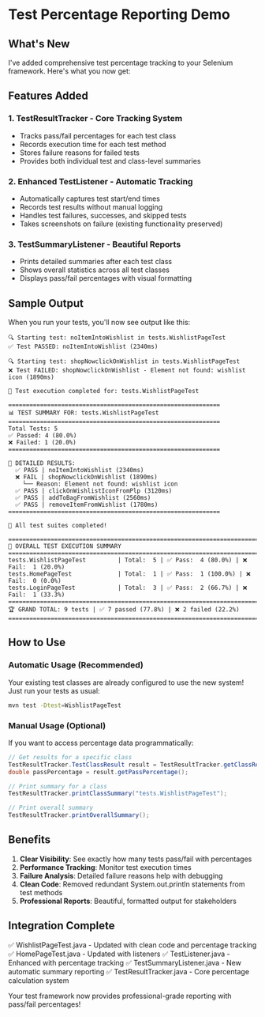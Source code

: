 # Test Percentage Reporting Demo

## What's New

I've added comprehensive test percentage tracking to your Selenium framework. Here's what you now get:

## Features Added

### 1. **TestResultTracker** - Core Tracking System
- Tracks pass/fail percentages for each test class
- Records execution time for each test method
- Stores failure reasons for failed tests
- Provides both individual test and class-level summaries

### 2. **Enhanced TestListener** - Automatic Tracking
- Automatically captures test start/end times
- Records test results without manual logging
- Handles test failures, successes, and skipped tests
- Takes screenshots on failure (existing functionality preserved)

### 3. **TestSummaryListener** - Beautiful Reports
- Prints detailed summaries after each test class
- Shows overall statistics across all test classes
- Displays pass/fail percentages with visual formatting

## Sample Output

When you run your tests, you'll now see output like this:

```
🔍 Starting test: noItemIntoWishlist in tests.WishlistPageTest
✅ Test PASSED: noItemIntoWishlist (2340ms)

🔍 Starting test: shopNowclickOnWishlist in tests.WishlistPageTest
❌ Test FAILED: shopNowclickOnWishlist - Element not found: wishlist icon (1890ms)

🏁 Test execution completed for: tests.WishlistPageTest

============================================================
📊 TEST SUMMARY FOR: tests.WishlistPageTest
============================================================
Total Tests: 5
✅ Passed: 4 (80.0%)
❌ Failed: 1 (20.0%)
============================================================

📝 DETAILED RESULTS:
  ✅ PASS | noItemIntoWishlist (2340ms)
  ❌ FAIL | shopNowclickOnWishlist (1890ms)
    └── Reason: Element not found: wishlist icon
  ✅ PASS | clickOnWishlistIconFromPlp (3120ms)
  ✅ PASS | addToBagFromWishlist (2560ms)
  ✅ PASS | removeItemFromWishlist (1780ms)
============================================================

🎯 All test suites completed!

================================================================================
🎯 OVERALL TEST EXECUTION SUMMARY
================================================================================
tests.WishlistPageTest         | Total:  5 | ✅ Pass:  4 (80.0%) | ❌ Fail:  1 (20.0%)
tests.HomePageTest             | Total:  1 | ✅ Pass:  1 (100.0%) | ❌ Fail:  0 (0.0%)
tests.LoginPageTest            | Total:  3 | ✅ Pass:  2 (66.7%) | ❌ Fail:  1 (33.3%)
================================================================================
🏆 GRAND TOTAL: 9 tests | ✅ 7 passed (77.8%) | ❌ 2 failed (22.2%)
================================================================================
```

## How to Use

### Automatic Usage (Recommended)
Your existing test classes are already configured to use the new system! Just run your tests as usual:

```bash
mvn test -Dtest=WishlistPageTest
```

### Manual Usage (Optional)
If you want to access percentage data programmatically:

```java
// Get results for a specific class
TestResultTracker.TestClassResult result = TestResultTracker.getClassResult("tests.WishlistPageTest");
double passPercentage = result.getPassPercentage();

// Print summary for a class
TestResultTracker.printClassSummary("tests.WishlistPageTest");

// Print overall summary
TestResultTracker.printOverallSummary();
```

## Benefits

1. **Clear Visibility**: See exactly how many tests pass/fail with percentages
2. **Performance Tracking**: Monitor test execution times
3. **Failure Analysis**: Detailed failure reasons help with debugging
4. **Clean Code**: Removed redundant System.out.println statements from test methods
5. **Professional Reports**: Beautiful, formatted output for stakeholders

## Integration Complete

✅ WishlistPageTest.java - Updated with clean code and percentage tracking
✅ HomePageTest.java - Updated with listeners
✅ TestListener.java - Enhanced with percentage tracking
✅ TestSummaryListener.java - New automatic summary reporting
✅ TestResultTracker.java - Core percentage calculation system

Your test framework now provides professional-grade reporting with pass/fail percentages!